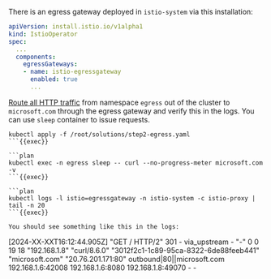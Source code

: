 There is an egress gateway deployed in `istio-system` via this installation:

```yaml
apiVersion: install.istio.io/v1alpha1
kind: IstioOperator
spec:
  ...
  components:
    egressGateways:
    - name: istio-egressgateway
      enabled: true
      ...
```

[Route all HTTP traffic](https://istio.io/latest/docs/tasks/traffic-management/egress/egress-gateway/) from namespace `egress` out of the cluster to `microsoft.com` through the egress gateway and verify this in the logs. You can use `sleep` container to issue requests.

```plan
kubectl apply -f /root/solutions/step2-egress.yaml
```{{exec}}

```plan
kubectl exec -n egress sleep -- curl --no-progress-meter microsoft.com -v
```{{exec}}

```plan
kubectl logs -l istio=egressgateway -n istio-system -c istio-proxy | tail -n 20
```{{exec}}

You should see something like this in the logs:
```
[2024-XX-XXT16:12:44.905Z] "GET / HTTP/2" 301 - via_upstream - "-" 0 0 19 18 "192.168.1.8" "curl/8.6.0" "3012f2c1-1c89-95ca-8322-6de88feeb441" "microsoft.com" "20.76.201.171:80" outbound|80||microsoft.com 192.168.1.6:42008 192.168.1.6:8080 192.168.1.8:49070 - -
```